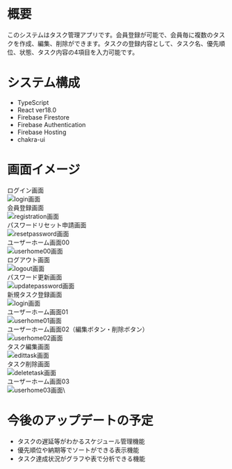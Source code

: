 # 概要
このシステムはタスク管理アプリです。会員登録が可能で、会員毎に複数のタスクを作成、編集、削除ができます。タスクの登録内容として、タスク名、優先順位、状態、タスク内容の4項目を入力可能です。
# システム構成
- TypeScript
- React ver18.0
- Firebase Firestore
- Firebase Authentication
- Firebase Hosting
- chakra-ui

# 画面イメージ
ログイン画面\
![login画面](/doc/images/login.jpg "login画面")\
会員登録画面\
![registration画面](/doc/images/registration.jpg "registration画面")\
パスワードリセット申請画面\
![resetpassword画面](/doc/images/resetpassword.jpg "resetpassword画面")\
ユーザーホーム画面00\
![userhome00画面](/doc/images/userhome00.jpg "userhome00画面")\
ログアウト画面\
![logout画面](/doc/images/logout.jpg "logout画面")\
パスワード更新画面\
![updatepassword画面](/doc/images/updatepassword.jpg "updatepassword画面")\
新規タスク登録画面\
![login画面](/doc/images/createtask.jpg "login画面")\
ユーザーホーム画面01\
![userhome01画面](/doc/images/userhome01.jpg "userhome01画面")\
ユーザーホーム画面02（編集ボタン・削除ボタン）\
![userhome02画面](/doc/images/userhome02(editbutton,deletebutton).jpg "userhome02画面")\
タスク編集画面\
![edittask画面](/doc/images/edittask.jpg "edittask画面")\
タスク削除画面\
![deletetask画面](/doc/images/deletetask.jpg "deletetask画面")\
ユーザーホーム画面03\
![userhome03画面](/doc/images/userhome03.jpg "userhome03画面")\


# 今後のアップデートの予定
- タスクの遅延等がわかるスケジュール管理機能
- 優先順位や納期等でソートができる表示機能
- タスク達成状況がグラフや表で分析できる機能